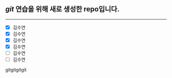## *git* 연습을 위해 새로 생성한 repo입니다.

---

- [x] 김수연
- [x] 김수연
- [x] 김수연
- [x] 김수연
- [ ] 김수연
- [ ] 김수연

gitgitgitgit 